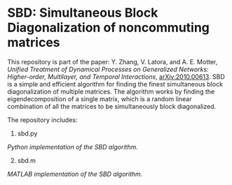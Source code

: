 # SBD: Simultaneous Block Diagonalization of noncommuting matrices

This repository is part of the paper: Y. Zhang, V. Latora, and A. E. Motter, _Unified Treatment of Dynamical Processes on Generalized Networks: Higher-order, Multilayer, and Temporal Interactions_, [arXiv:2010.00613](https://arxiv.org/abs/2010.00613).
SBD is a simple and efficient algorithm for finding the finest simultaneous block diagonalization of multiple matrices.
The algorithm works by finding the eigendecomposition of a single matrix, which is a random linear combination of all the matrices to be simultaneously block diagonalized.

The repository includes:

1. sbd.py

  _Python implementation of the SBD algorithm._

2. sbd.m

  _MATLAB implementation of the SBD algorithm._
